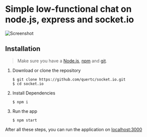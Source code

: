 # Simple low-functional chat on node.js, express and socket.io

![Screenshot](https://github.com/quertc/socket.io/blob/master/public/image/img.PNG)

## Installation
> Make sure you have a [Node.js](https://nodejs.org/), [npm](https://www.npmjs.com/) and [git](https://git-scm.com).

1. Download or clone the repository

	```
	$ git clone https://github.com/quertc/socket.io.git
	$ cd socket.io
	```
2. Install Dependencies

	```
	$ npm i
	```
3. Run the app

	```
	$ npm start
	```

After all these steps, you can run the application on [localhost:3000](http://localhost:3000/)
